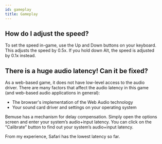```yaml
---
id: gameplay
title: Gameplay
---
```


## How do I adjust the speed?

To set the speed in-game, use the Up and Down buttons on your keyboard.
This adjusts the speed by 0.5x. If you hold down Alt, the speed is
adjusted by 0.1x instead.

## There is a huge audio latency\! Can it be fixed?

As a web-based game, it does not have low-level access to the audio
driver. There are many factors that affect the audio latency in this
game (and web-based audio applications in general):

  - The browser's implementation of the Web Audio technology
  - Your sound card driver and settings on your operating system

Bemuse has a mechanism for delay compensation. Simply open the options
screen and enter your system’s audio+input latency. You can click on the
“Calibrate” button to find out your system’s audio+input latency.

From my experience, Safari has the lowest latency so far.
